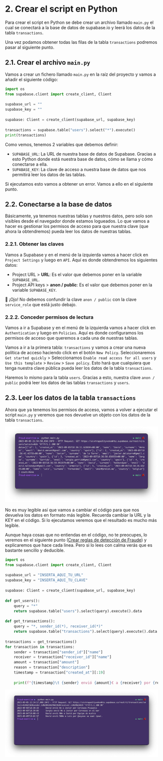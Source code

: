 # 2. Crear el script en Python

Para crear el script en Python se debe crear un archivo llamado `main.py` el cual
se conectará a la base de datos de supabase.io y leerá los datos de la tabla `transactions`.

Una vez podamos obtener todas las filas de la tabla `transactions` podremos pasar al siguiente punto.

## 2.1. Crear el archivo `main.py`

Vamos a crear un fichero llamado `main.py` en la raíz del proyecto y vamos a añadir el siguiente código:

```python
import os
from supabase.client import create_client, Client

supabase_url = ""
supabase_key = ""

supabase: Client = create_client(supabase_url, supabase_key)

transactions = supabase.table("users").select("*").execute()
print(transactions)
```

Como vemos, tenemos 2 variables que debemos definir:
* `SUPABASE_URL`: La URL de nuestra base de datos de Supabase. Gracias a esto Python donde está nuestra base de datos, cómo se llama y cómo conectarse a ella.
* `SUPABASE_KEY`: La clave de acceso a nuestra base de datos que nos permitirá leer los datos de las tablas.

Si ejecutamos esto vamos a obtener un error. Vamos a ello en el siguiente punto.

## 2.2. Conectarse a la base de datos

Básicamente, ya tenemos nuestras tablas y nuestros datos, pero solo son visibles desde el navegador donde estamos
logueados. Lo que vamos a hacer es gestionar los permisos de acceso para que nuestra clave (que ahora la obtendremos)
pueda leer los datos de nuestras tablas.

### 2.2.1. Obtener las claves

Vamos a Supabase y en el menú de la izquierda vamos a hacer click en `Project Settings` y luego en `API`.
Aquí es donde obtendremos los siguientes datos:
* Project URL > **URL**: Es el valor que debemos poner en la variable `SUPABASE_URL`.
* Project API keys > **anon / public**: Es el valor que debemos poner en la variable `SUPABASE_KEY`.

🚨 ¡Ojo! No debemos confundir la clave `anon / public` con la clave `service_role` que está justo debajo.

### 2.2.2. Conceder permisos de lectura

Vamos a ir a Supabase y en el menú de la izquierda vamos a hacer click en `Authentication` y luego en `Policies`.
Aquí es donde configuramos los permisos de acceso que queremos a cada una de nuestras tablas.

Vamos a ir a la primera tabla: `transactions` y vamos a crear una nueva política de acceso haciendo click en el botón `New Policy`.
Seleccionaremos `Get started quickly` > Seleccionamos `Enable read access for all users` y `Use this template` > `Review` > `Save policy`.
Esto hará que cualquiera que tenga nuestra clave pública pueda leer los datos de la tabla `transactions`.

Haremos lo mismo para la tabla `users`. Gracias a esto, nuestra clave `anon / public` podrá leer los datos de las tablas `transactions` y `users`.


## 2.3. Leer los datos de la tabla `transactions`

Ahora que ya tenemos los permisos de acceso, vamos a volver a ejecutar el script `main.py` y veremos que nos devuelve un objeto con los datos de la tabla `transactions`.

![transactions_output.png](./transactions_output.png)

No es muy legible así que vamos a cambiar el código para que nos devuelva los datos en formato más legible. 
Recuerda cambiar la URL y la KEY en el código. Si lo ejecutamos veremos que el resultado es mucho más legible.

Aunque haya cosas que no entiendas en el código, no te preocupes, lo veremos en el siguiente punto 
([Crear reglas de detección de Fraude](3_fraud.md)) y explicaremos que hace cada linea. Pero si lo lees con calma
verás que es bastante sencillo y deducible.

```python
import os
from supabase.client import create_client, Client

supabase_url = "INSERTA_AQUI_TU_URL"
supabase_key = "INSERTA_AQUI_TU_CLAVE"

supabase: Client = create_client(supabase_url, supabase_key)

def get_users():
    query = "*"
    return supabase.table("users").select(query).execute().data

def get_transactions():
    query = "*, sender_id(*), receiver_id(*)"
    return supabase.table("transactions").select(query).execute().data

transactions = get_transactions()
for transaction in transactions:
    sender = transaction["sender_id"]["name"]
    receiver = transaction["receiver_id"]["name"]
    amount = transaction["amount"]
    reason = transaction["description"]
    timestamp = transaction["created_at"][:19]

    print(f"{timestamp}\t {sender} envió {amount}€ a {receiver} por {reason}")
```

![transactions_pretty.png](./transactions_pretty.png)
